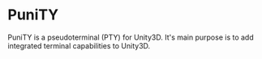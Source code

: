 # PuniTY

PuniTY is a pseudoterminal (PTY) for Unity3D.
It's main purpose is to add integrated terminal capabilities to Unity3D.
